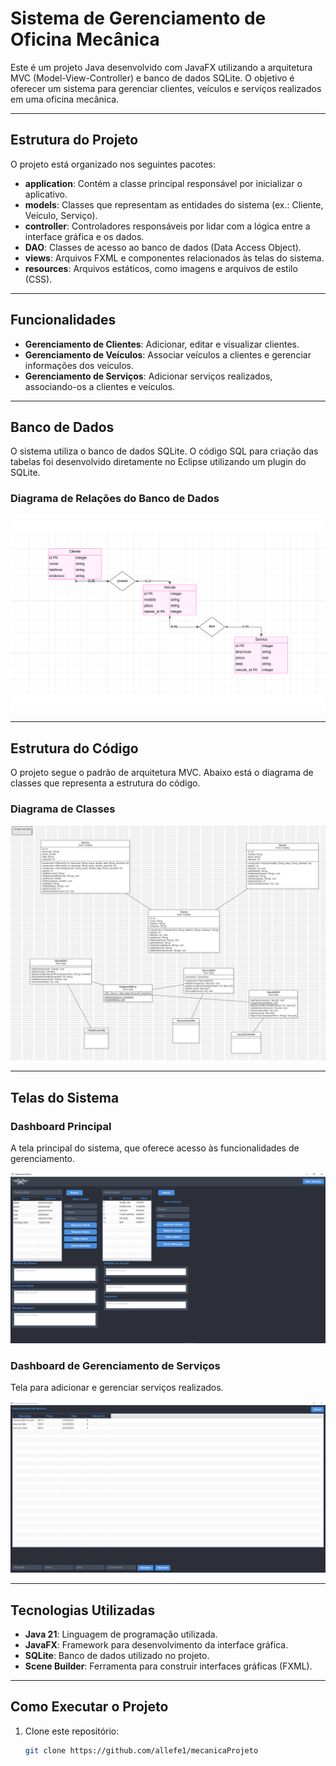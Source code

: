 # Sistema de Gerenciamento de Oficina Mecânica

Este é um projeto Java desenvolvido com JavaFX utilizando a arquitetura MVC (Model-View-Controller) e banco de dados SQLite. O objetivo é oferecer um sistema para gerenciar clientes, veículos e serviços realizados em uma oficina mecânica.

---

## Estrutura do Projeto

O projeto está organizado nos seguintes pacotes:

- **application**: Contém a classe principal responsável por inicializar o aplicativo.
- **models**: Classes que representam as entidades do sistema (ex.: Cliente, Veículo, Serviço).
- **controller**: Controladores responsáveis por lidar com a lógica entre a interface gráfica e os dados.
- **DAO**: Classes de acesso ao banco de dados (Data Access Object).
- **views**: Arquivos FXML e componentes relacionados às telas do sistema.
- **resources**: Arquivos estáticos, como imagens e arquivos de estilo (CSS).

---

## Funcionalidades

- **Gerenciamento de Clientes**: Adicionar, editar e visualizar clientes.
- **Gerenciamento de Veículos**: Associar veículos a clientes e gerenciar informações dos veículos.
- **Gerenciamento de Serviços**: Adicionar serviços realizados, associando-os a clientes e veículos.

---

## Banco de Dados

O sistema utiliza o banco de dados SQLite. O código SQL para criação das tabelas foi desenvolvido diretamente no Eclipse utilizando um plugin do SQLite.

### Diagrama de Relações do Banco de Dados

![Diagrama de Banco de Dados](diagramaBD.jpg)

---

## Estrutura do Código

O projeto segue o padrão de arquitetura MVC. Abaixo está o diagrama de classes que representa a estrutura do código.

### Diagrama de Classes

![Diagrama de Classes](diagramadeClasses.jpg)

---

## Telas do Sistema

### Dashboard Principal

A tela principal do sistema, que oferece acesso às funcionalidades de gerenciamento.

![Dashboard Principal](home.PNG)

### Dashboard de Gerenciamento de Serviços

Tela para adicionar e gerenciar serviços realizados.

![Dashboard de Serviços](gerenciamento_servicos.PNG)

---

## Tecnologias Utilizadas

- **Java 21**: Linguagem de programação utilizada.
- **JavaFX**: Framework para desenvolvimento da interface gráfica.
- **SQLite**: Banco de dados utilizado no projeto.
- **Scene Builder**: Ferramenta para construir interfaces gráficas (FXML).

---

## Como Executar o Projeto

1. Clone este repositório:
   ```bash
   git clone https://github.com/allefe1/mecanicaProjeto
